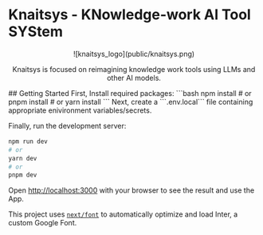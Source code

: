 # Knaitsys - KNowledge-work AI Tool SYStem
<p align="center">
  ![knaitsys_logo](public/knaitsys.png)
</p>
<p align="center">
  Knaitsys is focused on reimagining knowledge work tools using LLMs and other AI models.
</p>
## Getting Started
First, Install required packages:
```bash
npm install
# or
pnpm install
# or
yarn install
```
Next, create a ```.env.local``` file containing appropriate enivironment variables/secrets.

Finally, run the development server:

```bash
npm run dev
# or
yarn dev
# or
pnpm dev
```

Open [http://localhost:3000](http://localhost:3000) with your browser to see the result and use the App.

This project uses [`next/font`](https://nextjs.org/docs/basic-features/font-optimization) to automatically optimize and load Inter, a custom Google Font.

